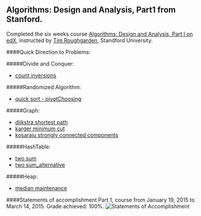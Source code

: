 Algorithms: Design and Analysis, Part1 from Stanford.
--------
Completed the six weeks course [Algorithms: Design and Analysis, Part I on edX](https://www.edx.org/course/algorithms-design-and-analysis), instructed by [Tim Roughgarden](http://theory.stanford.edu/~tim/), Standford University.

####Quick Direction to Problems:

#####Divide and Conquer:
* [count inversions](https://github.com/gedd1/algorithms-design-and-analysis/tree/main/Assignment1)

#####Randomized Algorithm:
* [quick sort - pivotChoosing](https://github.com/gedd1/algorithms-design-and-analysis/tree/main/Assignment2)

#####Graph:
* [dijkstra shortest path](https://github.com/gedd1/algorithms-design-and-analysis/tree/main/Assignment5)
* [karger minimum cut](https://github.com/gedd1/algorithms-design-and-analysis/tree/main/Assignment3)
* [kosaraju strongly connected components](https://github.com/gedd1/algorithms-design-and-analysis/tree/main/Assignment4)

#####HashTable:
* [two sum](https://github.com/gedd1/algorithms-design-and-analysis/tree/main/Assignment6)
* [two sum_alternative](https://github.com/gedd1/algorithms-design-and-analysis/tree/main/Assignment6%20Alternative)

#####Heap:
* [median maintenance](https://github.com/gedd1/algorithms-design-and-analysis/tree/main/Assignment6)

####Statements of accomplishment
Part 1, course from January 19, 2015 to March 14, 2015. Grade achieved: 100%.
![Statements of Accomplishment](https://github.com/lisalisadong/algorithms-design-and-analysis/blob/master/certificate.png)

